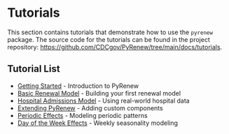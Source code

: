 # Tutorials

This section contains tutorials that demonstrate how to use the `pyrenew` package. The source code for the tutorials can be found in the project repository: <https://github.com/CDCgov/PyRenew/tree/main/docs/tutorials>.

## Tutorial List

- [Getting Started](getting_started.md) - Introduction to PyRenew
- [Basic Renewal Model](basic_renewal_model.md) - Building your first renewal model
- [Hospital Admissions Model](hospital_admissions_model.md) - Using real-world hospital data
- [Extending PyRenew](extending_pyrenew.md) - Adding custom components
- [Periodic Effects](periodic_effects.md) - Modeling periodic patterns
- [Day of the Week Effects](day_of_the_week.md) - Weekly seasonality modeling
